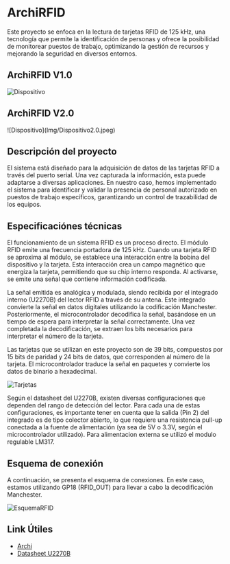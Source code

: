 <h1>ArchiRFID</h1>

Este proyecto se enfoca en la lectura de tarjetas RFID de 125 kHz, una tecnología que permite la identificación de personas y ofrece la posibilidad de monitorear puestos de trabajo, optimizando la gestión de recursos y mejorando la seguridad en diversos entornos.
<h2>ArchiRFID V1.0</h2>

![Dispositivo](https://github.com/user-attachments/assets/ac94115c-2ae0-4c97-981d-bc202c954b77)
<h2>ArchiRFID V2.0</h2>
![Dispositivo](Img/Dispositivo2.0.jpeg)


<h2>Descripción del proyecto</h2>

El sistema está diseñado para la adquisición de datos de las tarjetas RFID a través del puerto serial. Una vez capturada la información, esta puede adaptarse a diversas aplicaciones. En nuestro caso, hemos implementado el sistema para identificar y validar la presencia de personal autorizado en puestos de trabajo específicos, garantizando un control de trazabilidad de los equipos.

<h2>Especificaciónes técnicas </h2>

El funcionamiento de un sistema RFID es un proceso directo. El módulo RFID emite una frecuencia portadora de 125 kHz. Cuando una tarjeta RFID se aproxima al módulo, se establece una interacción entre la bobina del dispositivo y la tarjeta. Esta interacción crea un campo magnético que energiza la tarjeta, permitiendo que su chip interno responda. Al activarse, se emite una señal que contiene información codificada.

La señal emitida es analógica y modulada, siendo recibida por el integrado interno (U2270B) del lector RFID a través de su antena. Este integrado convierte la señal en datos digitales utilizando la codificación Manchester. Posteriormente, el microcontrolador decodifica la señal, basándose en un tiempo de espera para interpretar la señal correctamente. Una vez completada la decodificación, se extraen los bits necesarios para interpretar el número de la tarjeta.

Las tarjetas que se utilizan en este proyecto son de 39 bits, compuestos por 15 bits de paridad y 24 bits de datos, que corresponden al número de la tarjeta. El microcontrolador traduce la señal en paquetes y convierte los datos de binario a hexadecimal.

![Tarjetas](https://github.com/user-attachments/assets/82ef57ea-9a2f-4d34-a169-16970ca9f5b9)

Según el datasheet del U2270B, existen diversas configuraciones que dependen del rango de detección del lector. Para cada una de estas configuraciones, es importante tener en cuenta que la salida (Pin 2) del integrado es de tipo colector abierto, lo que requiere una resistencia pull-up conectada a la fuente de alimentación (ya sea de 5V o 3.3V, según el microcontrolador utilizado). Para alimentacion externa se utilizó el modulo regulable LM317.

<h2>Esquema de conexión</h2>

A continuación, se presenta el esquema de conexiones. En este caso, estamos utilizando GP18 (RFID_OUT) para llevar a cabo la decodificación Manchester.

![EsquemaRFID](https://github.com/user-attachments/assets/4c9f6bc3-1960-4ea7-94b2-a67a3d547724)


<h2>Link Útiles</h2>

- [Archi](https://archikids.com.ar/)
- [Datasheet U2270B](https://www.farnell.com/datasheets/94393.pdf)
